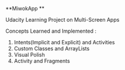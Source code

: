 **MiwokApp **

Udacity Learning Project on Multi-Screen Apps

Concepts Learned and Implemented :
  1. Intents(Implicit and Explicit) and Activities
  2. Custom Classes and ArrayLists
  3. Visual Polish
  4. Activity and Fragments
